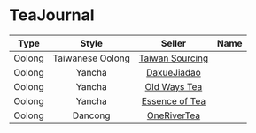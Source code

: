 # TeaJournal

|Type | Style | Seller |Name |
|:----:|:---:|:---:|:---:|
|Oolong | Taiwanese Oolong | [Taiwan Sourcing](https://taiwanoolongs.com/) |
|Oolong | Yancha | [DaxueJiadao](https://daxuejiadao.com/) |
|Oolong | Yancha | [Old Ways Tea](https://oldwaystea.com/) |
|Oolong | Yancha | [Essence of Tea](https://essenceoftea.com/) |
|Oolong | Dancong | [OneRiverTea](https://onerivertea.com/) |